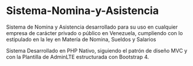 # Sistema-Nomina-y-Asistencia

Sistema de Nomina y Asistencia desarrollado para su uso en cualquier empresa de carácter privado o público en Venezuela, cumpliendo con lo estipulado en la ley en Matería de Nomina, Sueldos y Salarios

Sistema Desarrollado en PHP Nativo, siguiendo el patrón de diseño MVC y con la Plantilla de AdminLTE estructurada con Bootstrap 4.
